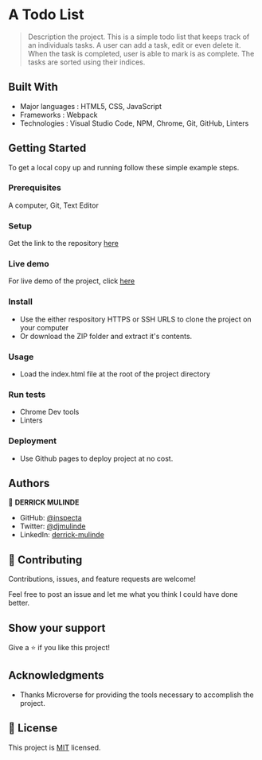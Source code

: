 # A Todo List

> Description the project.
> This is a simple todo list that keeps track of an individuals tasks. A user can add a task, edit or even delete it. When the task is completed, user is able to mark is as complete. The tasks are sorted using their indices.

## Built With

- Major languages : HTML5, CSS, JavaScript
- Frameworks : Webpack
- Technologies : Visual Studio Code, NPM, Chrome, Git, GitHub, Linters

## Getting Started

To get a local copy up and running follow these simple example steps.

### Prerequisites

A computer, Git, Text Editor

### Setup

Get the link to the repository [here](https://github.com/inspecta/todo-list-webpack)

### Live demo
For live demo of the project, click [here](https://inspecta.github.io/todo-list-webpack/)

### Install

- Use the either respository HTTPS or SSH URLS to clone the project on your computer
- Or download the ZIP folder and extract it's contents.

### Usage

- Load the index.html file at the root of the project directory

### Run tests

- Chrome Dev tools
- Linters

### Deployment

- Use Github pages to deploy project at no cost.

## Authors

👤 **DERRICK MULINDE**

- GitHub: [@inspecta](https://github.com/inspecta)
- Twitter: [@djmulinde](https://twitter.com/djmulinde)
- LinkedIn: [derrick-mulinde](https://linkedin.com/in/derrick-mulinde)

## 🤝 Contributing

Contributions, issues, and feature requests are welcome!

Feel free to post an issue and let me what you think I could have done better.

## Show your support

Give a ⭐️ if you like this project!

## Acknowledgments

- Thanks Microverse for providing the tools necessary to accomplish the project.

## 📝 License

This project is [MIT](./LICENSE) licensed.

